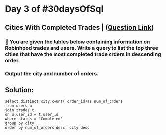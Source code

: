 # Day 3 of #30daysOfSql
## Cities With Completed Trades | ([Question Link](https://datalemur.com/questions/completed-trades))

### :pushpin: You are given the tables below containing information on Robinhood trades and users. Write a query to list the top three cities that have the most completed trade orders in descending order.

### Output the city and number of orders.

## Solution:

```
select distinct city,count( order_id)as num_of_orders
from users u 
join trades t
on u.user_id = t.user_id
where status = 'Completed'
group by city
order by num_of_orders desc, city desc


```
